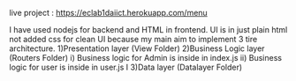 live project : https://eclab1daiict.herokuapp.com/menu

I have used nodejs for backend and HTML in frontend.
UI is in just plain html not added css for clean UI because my main aim to implement 3 tire architecture.
1)Presentation layer (View Folder)
2)Business Logic layer (Routers Folder)
    i) Business logic for Admin is inside in index.js
    ii) Business logic for user is inside in user.js   I
3)Data layer (Datalayer Folder)



